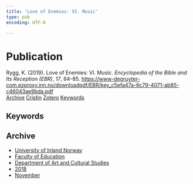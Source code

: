 ```yaml
---
title: 'Love of Enemies: VI. Music'
type: pub
encoding: UTF-8

---
```

<h1>Publication</h1>
<article id="csl-bib-container-JAKM4WA8" class="csl-bib-container">
  <div class="csl-bib-body"> <div class="csl-entry">Rygg, K. (2019). Love of Enemies: VI. Music. <i>Encyclopedia of the Bible and Its Reception (EBR)</i>, <i>17</i>, 84–85. <a href="https://www-degruyter-com.ezproxy.inn.no/downloadpdf/EBR/key_c5efa47a-6c79-4071-ab85-c46043ae9bda.pdf">https://www-degruyter-com.ezproxy.inn.no/downloadpdf/EBR/key_c5efa47a-6c79-4071-ab85-c46043ae9bda.pdf</a></div> </div>
  <div class="csl-bib-buttons">
    <a href="#taxonomy-article-JAKM4WA8" alt="archive" class="csl-bib-button">Archive</a>
    <a href="https://app.cristin.no/results/show.jsf?id=1630500" alt="Cristin" class="csl-bib-button">Cristin</a>
    <a href="http://zotero.org/groups/5881554/items/JAKM4WA8" alt="Zotero" class="csl-bib-button">Zotero</a>
    <a href="#keywords-article-JAKM4WA8" alt="keywords" class="csl-bib-button">Keywords</a>
  </div>
  <div id="csl-bib-meta-container-JAKM4WA8"></div>
</article>
<div id="csl-bib-meta-JAKM4WA8" class="csl-bib-meta">
  <article id="keywords-article-JAKM4WA8" class="keywords-article">
    <h1>Keywords</h1>
    
  </article>
  <article id="taxonomy-article-JAKM4WA8" class="taxonomy-article">
    <h1>Archive</h1>
    <ul>
      <li><a href="{{< params subfolder >}}en/archive/?key=3DCRN523">University of Inland Norway</a></li>
      <li><a href="{{< params subfolder >}}en/archive/?key=WYNZA47F">Faculty of Education</a></li>
      <li><a href="{{< params subfolder >}}en/archive/?key=VBB2T4VJ">Department of Art and Cultural Studies</a></li>
      <li><a href="{{< params subfolder >}}en/archive/?key=83ZSF7H3">2018</a></li>
      <li><a href="{{< params subfolder >}}en/archive/?key=YAKL6WN7">November</a></li>
    </ul>
  </article>
</div>
